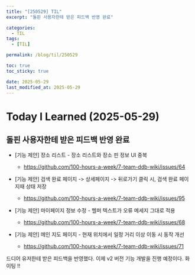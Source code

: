 ```yaml
---
title: "[250529] TIL"
excerpt: "돌핀 사용자한테 받은 피드백 반영 완료"

categories:
  - TIL
tags:
  - [TIL]

permalink: /blog/til/250529

toc: true
toc_sticky: true

date: 2025-05-29
last_modified_at: 2025-05-29
---
```


# Today I Learned (2025-05-29)

## 돌핀 사용자한테 받은 피드백 반영 완료

- [기능 제안] 장소 리스트 - 장소 리스트와 장소 핀 정보 UI 중복

  - https://github.com/100-hours-a-week/7-team-ddb-wiki/issues/64

- [기능 제안] 검색 완료 페이지 -> 상세페이지 -> 뒤로가기 클릭 시, 검색 완료 페이지때 상태 저장

  - https://github.com/100-hours-a-week/7-team-ddb-wiki/issues/95

- [기능 제안] 마이페이지 정보 수정 - 헬퍼 텍스트가 오류 메세지 그대로 적용

  - https://github.com/100-hours-a-week/7-team-ddb-wiki/issues/68

- [기능 제안] 메인 지도 페이지 - 현재 위치에서 일정 거리 이상 이동 시 동작 개선
  - https://github.com/100-hours-a-week/7-team-ddb-wiki/issues/71

드디어 유저한테 받은 피드백을 반영했다. 이제 v2 버전 기능 개발을 진행 예정이다.
화이팅 !!
